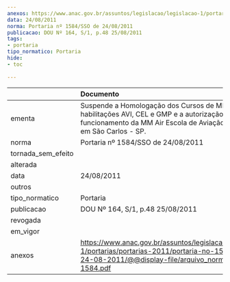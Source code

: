 ```yaml
---
anexos: https://www.anac.gov.br/assuntos/legislacao/legislacao-1/portarias/portarias-2011/portaria-no-1584-sso-de-24-08-2011/@@display-file/arquivo_norma/PA2011-1584.pdf
data: 24/08/2011
norma: Portaria nº 1584/SSO de 24/08/2011
publicacao: DOU Nº 164, S/1, p.48 25/08/2011
tags:
- portaria
tipo_normatico: Portaria
hide: 
- toc 
 
---
```


|                    | Documento                                                                                                                                                              |
|:-------------------|:-----------------------------------------------------------------------------------------------------------------------------------------------------------------------|
| ementa             | Suspende a Homologação dos Cursos de MMA nas habilitações AVI, CEL e GMP e a autorização de funcionamento da MM Air Escola de Aviação Civil LTDA., em São Carlos - SP. |
| norma              | Portaria nº 1584/SSO de 24/08/2011                                                                                                                                     |
| tornada_sem_efeito |                                                                                                                                                                        |
| alterada           |                                                                                                                                                                        |
| data               | 24/08/2011                                                                                                                                                             |
| outros             |                                                                                                                                                                        |
| tipo_normatico     | Portaria                                                                                                                                                               |
| publicacao         | DOU Nº 164, S/1, p.48 25/08/2011                                                                                                                                       |
| revogada           |                                                                                                                                                                        |
| em_vigor           |                                                                                                                                                                        |
| anexos             | https://www.anac.gov.br/assuntos/legislacao/legislacao-1/portarias/portarias-2011/portaria-no-1584-sso-de-24-08-2011/@@display-file/arquivo_norma/PA2011-1584.pdf      |
